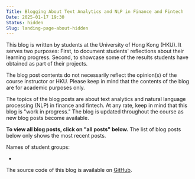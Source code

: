 ```yaml
---
Title: Blogging About Text Analytics and NLP in Finance and Fintech
Date: 2025-01-17 19:30
Status: hidden
Slug: landing-page-about-hidden
---
```


This blog is written by students at the University of Hong Kong
(HKU). It serves two purposes: First, to document students'
reflections about their learning progress. Second, to showcase some of
the results students have obtained as part of their projects.

The blog post contents do not necessarily reflect the opinion(s) of
the course instructor or HKU. Please keep in mind that the contents of
the blog are for academic purposes only.

The topics of the blog posts are about text analytics and natural
language processing (NLP) in finance and fintech. At any rate, keep in
mind that this blog is "work in progress." The blog is updated
throughout the course as new blog posts become available.

**To view all blog posts, click on "all posts" below.** The list of
blog posts below only shows the most recent posts.

Names of student groups:

  * 

The source code of this blog is available on
[GitHub](https://github.com/buehlmaier/MFIN7036-student-blog-2025-01).
